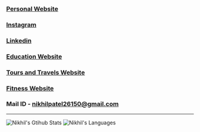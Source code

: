 ### <a href="https://niikhilpatel.github.io/nikhilpatel/" target="_blank">Personal Website</a>
### <a href="https://www.instagram.com/niikhilpatel" target="_blank">Instagram</a>
### <a href="https://www.linkedin.com/in/niikhilpatel/" target="_blank">Linkedin</a>
### <a href="https://niikhilpatel.github.io/Education-Website/" target="_blank">Education Website</a>
### <a href="https://niikhilpatel.github.io/Tours-and-Travels-Website/" target="_blank">Tours and Travels Website</a>
### <a href="https://niikhilpatel.github.io/tri-fitness/" target="_blank">Fitness Website</a>
### Mail ID - nikhilpatel26150@gmail.com
<hr>

![Nikhil's Gtihub Stats](https://github-readme-stats.vercel.app/api?username=niikhilpatel&show_icons=true&theme=radical)
![Nikhil's Languages](https://github-readme-stats.vercel.app/api/top-langs/?username=niikhilpatel&show_icons=true&theme=radical)
